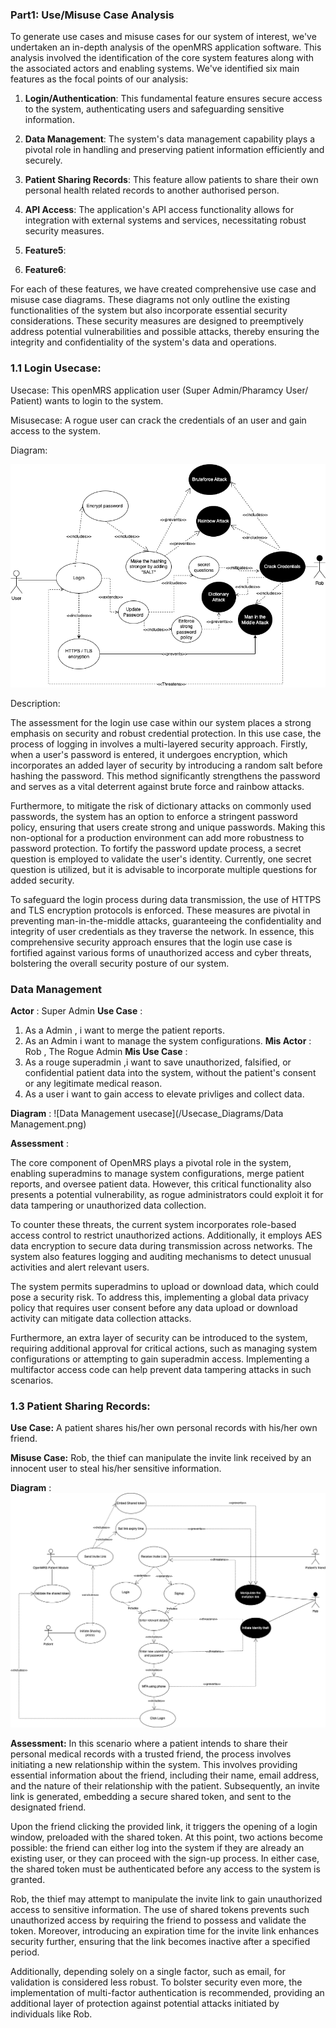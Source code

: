 ### Part1: Use/Misuse Case Analysis

To generate use cases and misuse cases for our system of interest, we've undertaken an in-depth analysis of the openMRS application software. This analysis involved the identification of the core system features along with the associated actors and enabling systems. We've identified six main features as the focal points of our analysis:

1. **Login/Authentication**: This fundamental feature ensures secure access to the system, authenticating users and safeguarding sensitive information.

2. **Data Management**: The system's data management capability plays a pivotal role in handling and preserving patient information efficiently and securely.

3. **Patient Sharing Records**: This feature allow patients to share their own personal health related records to another authorised person.

4. **API Access**: The application's API access functionality allows for integration with external systems and services, necessitating robust security measures.
5. **Feature5**:
6. **Feature6**:

For each of these features, we have created comprehensive use case and misuse case diagrams. These diagrams not only outline the existing functionalities of the system but also incorporate essential security considerations. These security measures are designed to preemptively address potential vulnerabilities and possible attacks, thereby ensuring the integrity and confidentiality of the system's data and operations.

### 1.1 Login Usecase:

Usecase: This openMRS application user (Super Admin/Pharamcy User/ Patient) wants to login to the system.

Misusecase: A rogue user can crack the credentials of an user and gain access to the system.

Diagram:

![Login usecase](/Usecase_Diagrams/Login.png)

Description:

The assessment for the login use case within our system places a strong emphasis on security and robust credential protection. In this use case, the process of logging in involves a multi-layered security approach. Firstly, when a user's password is entered, it undergoes encryption, which incorporates an added layer of security by introducing a random salt before hashing the password. This method significantly strengthens the password and serves as a vital deterrent against brute force and rainbow attacks.

Furthermore, to mitigate the risk of dictionary attacks on commonly used passwords, the system has an option to enforce a stringent password policy, ensuring that users create strong and unique passwords. Making this non-optional for a production environment can add more robustness to password protection. To fortify the password update process, a secret question is employed to validate the user's identity. Currently, one secret question is utilized, but it is advisable to incorporate multiple questions for added security.

To safeguard the login process during data transmission, the use of HTTPS and TLS encryption protocols is enforced. These measures are pivotal in preventing man-in-the-middle attacks, guaranteeing the confidentiality and integrity of user credentials as they traverse the network. In essence, this comprehensive security approach ensures that the login use case is fortified against various forms of unauthorized access and cyber threats, bolstering the overall security posture of our system.

### Data Management

**Actor** : Super Admin
**Use Case** :

1.  As a Admin , i want to merge the patient reports.
2.  As an Admin i want to manage the system configurations.
    **Mis Actor** : Rob , The Rogue Admin
    **Mis Use Case** :
3.  As a rouge superadmin ,i want to save unauthorized, falsified, or confidential patient data into the system, without the patient's consent or any legitimate medical reason.
4.  As a user i want to gain access to elevate privliges and collect data.

**Diagram** :
![Data Management usecase](/Usecase_Diagrams/Data Management.png)

**Assessment** :

The core component of OpenMRS plays a pivotal role in the system, enabling superadmins to manage system configurations, merge patient reports, and oversee patient data. However, this critical functionality also presents a potential vulnerability, as rogue administrators could exploit it for data tampering or unauthorized data collection.

To counter these threats, the current system incorporates role-based access control to restrict unauthorized actions. Additionally, it employs AES data encryption to secure data during transmission across networks. The system also features logging and auditing mechanisms to detect unusual activities and alert relevant users.

The system permits superadmins to upload or download data, which could pose a security risk. To address this, implementing a global data privacy policy that requires user consent before any data upload or download activity can mitigate data collection attacks.

Furthermore, an extra layer of security can be introduced to the system, requiring additional approval for critical actions, such as managing system configurations or attempting to gain superadmin access. Implementing a multifactor access code can help prevent data tampering attacks in such scenarios.

### 1.3 Patient Sharing Records:
**Use Case:**
A patient shares his/her own personal records with his/her own friend.

**Misuse Case:**
Rob, the thief can manipulate the invite link received by an innocent user to steal his/her sensitive information.

**Diagram** :
![Sharing Records](/Usecase_Diagrams/SharingRecords.png)

**Assessment:**
In this scenario where a patient intends to share their personal medical records with a trusted friend, the process involves initiating a new relationship within the system. This involves providing essential information about the friend, including their name, email address, and the nature of their relationship with the patient. Subsequently, an invite link is generated, embedding a secure shared token, and sent to the designated friend.

Upon the friend clicking the provided link, it triggers the opening of a login window, preloaded with the shared token. At this point, two actions become possible: the friend can either log into the system if they are already an existing user, or they can proceed with the sign-up process. In either case, the shared token must be authenticated before any access to the system is granted.

Rob, the thief may attempt to manipulate the invite link to gain unauthorized access to sensitive information. The use of shared tokens prevents such unauthorized access by requiring the friend to possess and validate the token. Moreover, introducing an expiration time for the invite link enhances security further, ensuring that the link becomes inactive after a specified period.

Additionally, depending solely on a single factor, such as email, for validation is considered less robust. To bolster security even more, the implementation of multi-factor authentication is recommended, providing an additional layer of protection against potential attacks initiated by individuals like Rob.
